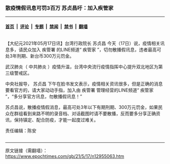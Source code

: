 ### 散疫情假讯息可罚3百万 苏贞昌吁：加入疾管家

---

#### [首页](../../../..?n12955063) &nbsp;|&nbsp; [评论](../../../../../epoch-comment?n12955063) &nbsp;|&nbsp; [专题](../../../../../epoch-special?n12955063) &nbsp;|&nbsp; [禁闻](../../../../../epoch-news?n12955063) &nbsp;|&nbsp; [禁书](../../../../../books?n12955063) &nbsp;|&nbsp; [翻墙](https://github.com/gfw-breaker/nogfw/blob/master/README.md?n12955063)


<div class="column" id="artbody" itemprop="articleBody">
 <!-- article content begin -->
 <p>
  【大纪元2021年05月17日讯】台湾行政院长
  <ok href="https://www.epochtimes.com/gb/tag/%E8%8B%8F%E8%B4%9E%E6%98%8C.html">
   苏贞昌
  </ok>
  今天（17日）说，疫情相关讯息多，请民众加入
  <ok href="https://www.epochtimes.com/gb/tag/%E7%96%BE%E7%AE%A1%E7%BD%B2.html">
   疾管署
  </ok>
  的LINE频道“
  <ok href="https://www.epochtimes.com/gb/tag/%E7%96%BE%E7%AE%A1%E5%AE%B6.html">
   疾管家
  </ok>
  ”，切勿散播假讯息，违者最高可处3年刑期、新台币300万元罚金。
 </p>
 <p>
  武汉肺炎（
  <ok href="https://www.epochtimes.com/gb/tag/%E4%B8%AD%E5%85%B1%E8%82%BA%E7%82%8E.html">
   中共肺炎
  </ok>
  ）疫情升温，台湾中央流行疫情指挥中心提升双北地区为第三级警戒区。
 </p>
 <p>
  中央社报导，
  <ok href="https://www.epochtimes.com/gb/tag/%E8%8B%8F%E8%B4%9E%E6%98%8C.html">
   苏贞昌
  </ok>
  下午在脸书发文表示，疫情相关资讯很多，但是正确的消息要看官方的，请大家动动手指，加入由
  <ok href="https://www.epochtimes.com/gb/tag/%E7%96%BE%E7%AE%A1%E7%BD%B2.html">
   疾管署
  </ok>
  管理经营的LINE频道“
  <ok href="https://www.epochtimes.com/gb/tag/%E7%96%BE%E7%AE%A1%E5%AE%B6.html">
   疾管家
  </ok>
  ”，“多分享官方讯息，勿散播假讯息！”
 </p>
 <p>
  苏贞昌说，散播疫情假消息，最高可处3年以下有期刑期、300万元罚金，如果民众在群组看到来路不明的录音档、对话截图时请不要散播，反而要多分享正确资讯，保持镇定、配合防疫，才能一起度过难关。
 </p>
 <p>
  <center>
  </center>
  责任编辑：陈安
 </p>
 <!-- article content end -->
</div>


---

原文链接（需翻墙）：https://www.epochtimes.com/gb/21/5/17/n12955063.htm